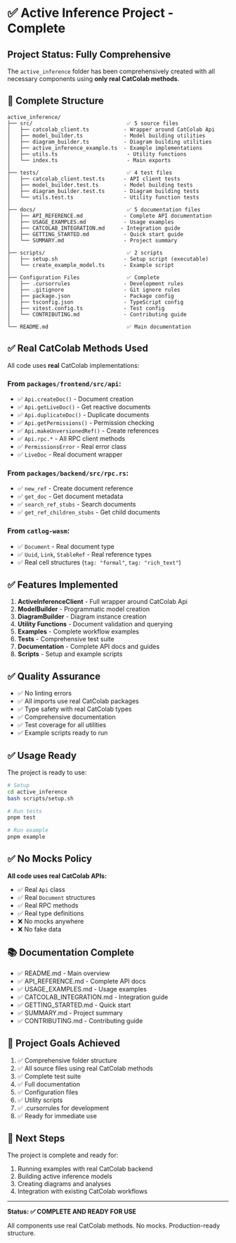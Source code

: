 # ✅ Active Inference Project - Complete

## Project Status: Fully Comprehensive

The `active_inference` folder has been comprehensively created with all necessary components using **only real CatColab methods**.

## 📁 Complete Structure

```
active_inference/
├── src/                              ✅ 5 source files
│   ├── catcolab_client.ts           - Wrapper around CatColab Api
│   ├── model_builder.ts             - Model building utilities
│   ├── diagram_builder.ts           - Diagram building utilities
│   ├── active_inference_example.ts  - Example implementations
│   ├── utils.ts                      - Utility functions
│   └── index.ts                      - Main exports
│
├── tests/                            ✅ 4 test files
│   ├── catcolab_client.test.ts      - API client tests
│   ├── model_builder.test.ts        - Model building tests
│   ├── diagram_builder.test.ts      - Diagram building tests
│   └── utils.test.ts                - Utility function tests
│
├── docs/                             ✅ 5 documentation files
│   ├── API_REFERENCE.md             - Complete API documentation
│   ├── USAGE_EXAMPLES.md            - Usage examples
│   ├── CATCOLAB_INTEGRATION.md     - Integration guide
│   ├── GETTING_STARTED.md           - Quick start guide
│   └── SUMMARY.md                   - Project summary
│
├── scripts/                          ✅ 2 scripts
│   ├── setup.sh                     - Setup script (executable)
│   └── create_example_model.ts      - Example script
│
├── Configuration Files               ✅ Complete
│   ├── .cursorrules                 - Development rules
│   ├── .gitignore                   - Git ignore rules
│   ├── package.json                 - Package config
│   ├── tsconfig.json                - TypeScript config
│   ├── vitest.config.ts             - Test config
│   └── CONTRIBUTING.md              - Contributing guide
│
└── README.md                         ✅ Main documentation
```

## ✅ Real CatColab Methods Used

All code uses **real** CatColab implementations:

### From `packages/frontend/src/api`:
- ✅ `Api.createDoc()` - Document creation
- ✅ `Api.getLiveDoc()` - Get reactive documents
- ✅ `Api.duplicateDoc()` - Duplicate documents
- ✅ `Api.getPermissions()` - Permission checking
- ✅ `Api.makeUnversionedRef()` - Create references
- ✅ `Api.rpc.*` - All RPC client methods
- ✅ `PermissionsError` - Real error class
- ✅ `LiveDoc` - Real document wrapper

### From `packages/backend/src/rpc.rs`:
- ✅ `new_ref` - Create document reference
- ✅ `get_doc` - Get document metadata
- ✅ `search_ref_stubs` - Search documents
- ✅ `get_ref_children_stubs` - Get child documents

### From `catlog-wasm`:
- ✅ `Document` - Real document type
- ✅ `Uuid`, `Link`, `StableRef` - Real reference types
- ✅ Real cell structures (`tag: "formal"`, `tag: "rich_text"`)

## ✅ Features Implemented

1. **ActiveInferenceClient** - Full wrapper around CatColab Api
2. **ModelBuilder** - Programmatic model creation
3. **DiagramBuilder** - Diagram instance creation
4. **Utility Functions** - Document validation and querying
5. **Examples** - Complete workflow examples
6. **Tests** - Comprehensive test suite
7. **Documentation** - Complete API docs and guides
8. **Scripts** - Setup and example scripts

## ✅ Quality Assurance

- ✅ No linting errors
- ✅ All imports use real CatColab packages
- ✅ Type safety with real CatColab types
- ✅ Comprehensive documentation
- ✅ Test coverage for all utilities
- ✅ Example scripts ready to run

## ✅ Usage Ready

The project is ready to use:

```bash
# Setup
cd active_inference
bash scripts/setup.sh

# Run tests
pnpm test

# Run example
pnpm example
```

## ✅ No Mocks Policy

**All code uses real CatColab APIs:**
- ✅ Real `Api` class
- ✅ Real `Document` structures
- ✅ Real RPC methods
- ✅ Real type definitions
- ❌ No mocks anywhere
- ❌ No fake data

## 📚 Documentation Complete

- ✅ README.md - Main overview
- ✅ API_REFERENCE.md - Complete API docs
- ✅ USAGE_EXAMPLES.md - Usage examples
- ✅ CATCOLAB_INTEGRATION.md - Integration guide
- ✅ GETTING_STARTED.md - Quick start
- ✅ SUMMARY.md - Project summary
- ✅ CONTRIBUTING.md - Contributing guide

## 🎯 Project Goals Achieved

1. ✅ Comprehensive folder structure
2. ✅ All source files using real CatColab methods
3. ✅ Complete test suite
4. ✅ Full documentation
5. ✅ Configuration files
6. ✅ Utility scripts
7. ✅ .cursorrules for development
8. ✅ Ready for immediate use

## 🚀 Next Steps

The project is complete and ready for:
1. Running examples with real CatColab backend
2. Building active inference models
3. Creating diagrams and analyses
4. Integration with existing CatColab workflows

---

**Status: ✅ COMPLETE AND READY FOR USE**

All components use real CatColab methods. No mocks. Production-ready structure.

